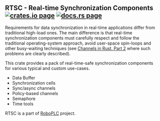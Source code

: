 <h2>
  RTSC - Real-time Synchronization Components
  <a href="https://crates.io/crates/roboplc"><img alt="crates.io page" src="https://img.shields.io/crates/v/roboplc.svg"></img></a>
  <a href="https://docs.rs/roboplc"><img alt="docs.rs page" src="https://docs.rs/roboplc/badge.svg"></img></a>
</h2>

Requirements for data synchronization in real-time applications differ from
traditional high-load ones. The main difference is that real-time
synchronization components must carefully respect and follow the traditional
operating-system approach, avoid user-space spin-loops and other busy-waiting
techniques (see [Channels in Rust. Part
2](https://medium.com/@disserman/channels-in-rust-part-2-603721567ee6) where
such problems are clearly described).

This crate provides a pack of real-time-safe synchronization components for
various typical and custom use-cases.

* Data Buffer
* Synchronization cells
* Sync/async channels
* Policy-based channels
* Semaphore
* Time tools

RTSC is a part of [RoboPLC](https://www.roboplc.com) project.
